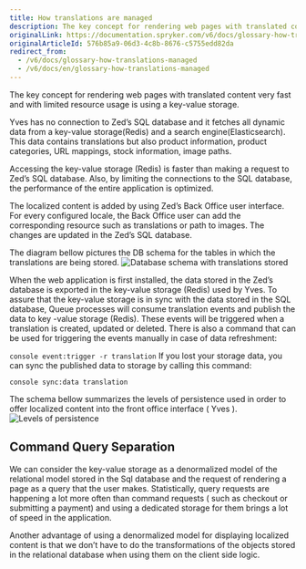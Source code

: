 ```yaml
---
title: How translations are managed
description: The key concept for rendering web pages with translated content very fast and with limited resource usage is using a key-value storage.
originalLink: https://documentation.spryker.com/v6/docs/glossary-how-translations-managed
originalArticleId: 576b85a9-06d3-4c8b-8676-c5755edd82da
redirect_from:
  - /v6/docs/glossary-how-translations-managed
  - /v6/docs/en/glossary-how-translations-managed
---
```


The key concept for rendering web pages with translated content very fast and with limited resource usage is using a key-value storage.

Yves has no connection to Zed’s SQL database and it fetches all dynamic data from a key-value storage(Redis) and a search engine(Elasticsearch). This data contains translations but also product information, product categories, URL mappings, stock information, image paths.

Accessing the key-value storage (Redis) is faster than making a request to Zed’s SQL database. Also, by limiting the connections to the SQL database, the performance of the entire application is optimized.

The localized content is added by using Zed’s Back Office user interface. For every configured locale, the Back Office user can add the corresponding resource such as translations or path to images. The changes are updated in the Zed’s SQL database.

The diagram bellow pictures the DB schema for the tables in which the translations are being stored.
![Database schema with translations stored](https://spryker.s3.eu-central-1.amazonaws.com/docs/Features/Internationalization/Glossary/How+Translations+are+Managed/glossary_kv_and_db.png) 

When the web application is first installed, the data stored in the Zed’s database is exported in the key-value storage (Redis) used by Yves. To assure that the key-value storage is in sync with the data stored in the SQL database, Queue processes will consume translation events and publish the data to key -value storage (Redis). These events will be triggered when a translation is created, updated or deleted. There is also a command that can be used for triggering the events manually in case of data refreshment:

`console event:trigger -r translation`
If you lost your storage data, you can sync the published data to storage by calling this command:

`console sync:data translation`

The schema bellow summarizes the levels of persistence used in order to offer localized content into the front office interface ( Yves ).
![Levels of persistence](https://spryker.s3.eu-central-1.amazonaws.com/docs/Features/Internationalization/Glossary/How+Translations+are+Managed/glossarykeyspersistence.png) 

## Command Query Separation
We can consider the key-value storage as a denormalized model of the relational model stored in the Sql database and the request of rendering a page as a query that the user makes. Statistically, query requests are happening a lot more often than command requests ( such as checkout or submitting a payment) and using a dedicated storage for them brings a lot of speed in the application.

Another advantage of using a denormalized model for displaying localized content is that we don’t have to do the transformations of the objects stored in the relational database when using them on the client side logic.

<!-- Last review date: Apr 4, 2019 by Ehsan Zanjani -->
